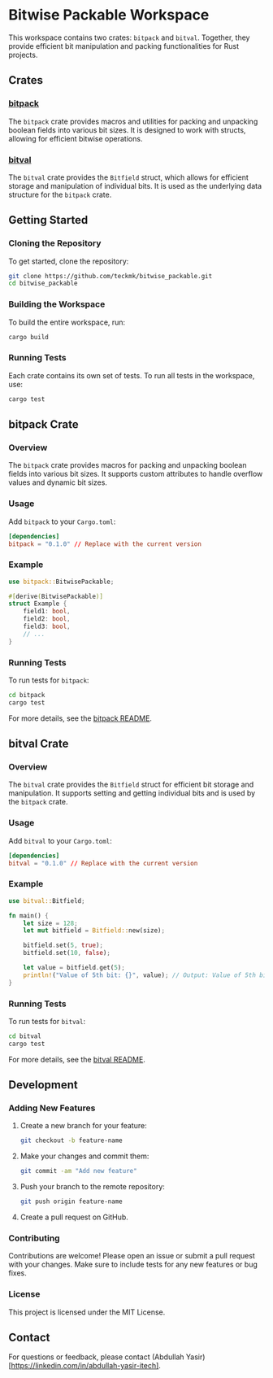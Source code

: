 # Bitwise Packable Workspace

This workspace contains two crates: `bitpack` and `bitval`. Together, they provide efficient bit manipulation and packing functionalities for Rust projects.

## Crates

### [bitpack](bitpack/README.md)

The `bitpack` crate provides macros and utilities for packing and unpacking boolean fields into various bit sizes. It is designed to work with structs, allowing for efficient bitwise operations.

### [bitval](bitval/README.md)

The `bitval` crate provides the `Bitfield` struct, which allows for efficient storage and manipulation of individual bits. It is used as the underlying data structure for the `bitpack` crate.

## Getting Started

### Cloning the Repository

To get started, clone the repository:

```sh
git clone https://github.com/teckmk/bitwise_packable.git
cd bitwise_packable
```

### Building the Workspace

To build the entire workspace, run:

```sh
cargo build
```

### Running Tests

Each crate contains its own set of tests. To run all tests in the workspace, use:

```sh
cargo test
```

## bitpack Crate

### Overview

The `bitpack` crate provides macros for packing and unpacking boolean fields into various bit sizes. It supports custom attributes to handle overflow values and dynamic bit sizes.

### Usage

Add `bitpack` to your `Cargo.toml`:

```toml
[dependencies]
bitpack = "0.1.0" // Replace with the current version
```

### Example

```rust
use bitpack::BitwisePackable;

#[derive(BitwisePackable)]
struct Example {
    field1: bool,
    field2: bool,
    field3: bool,
    // ...
}
```

### Running Tests

To run tests for `bitpack`:

```sh
cd bitpack
cargo test
```

For more details, see the [bitpack README](bitpack/README.md).

## bitval Crate

### Overview

The `bitval` crate provides the `Bitfield` struct for efficient bit storage and manipulation. It supports setting and getting individual bits and is used by the `bitpack` crate.

### Usage

Add `bitval` to your `Cargo.toml`:

```toml
[dependencies]
bitval = "0.1.0" // Replace with the current version
```

### Example

```rust
use bitval::Bitfield;

fn main() {
    let size = 128;
    let mut bitfield = Bitfield::new(size);

    bitfield.set(5, true);
    bitfield.set(10, false);

    let value = bitfield.get(5);
    println!("Value of 5th bit: {}", value); // Output: Value of 5th bit: true
}
```

### Running Tests

To run tests for `bitval`:

```sh
cd bitval
cargo test
```

For more details, see the [bitval README](bitval/README.md).

## Development

### Adding New Features

1. Create a new branch for your feature:
   ```sh
   git checkout -b feature-name
   ```

2. Make your changes and commit them:
   ```sh
   git commit -am "Add new feature"
   ```

3. Push your branch to the remote repository:
   ```sh
   git push origin feature-name
   ```

4. Create a pull request on GitHub.

### Contributing

Contributions are welcome! Please open an issue or submit a pull request with your changes. Make sure to include tests for any new features or bug fixes.

### License

This project is licensed under the MIT License.

## Contact

For questions or feedback, please contact (Abdullah Yasir)[https://linkedin.com/in/abdullah-yasir-itech].
